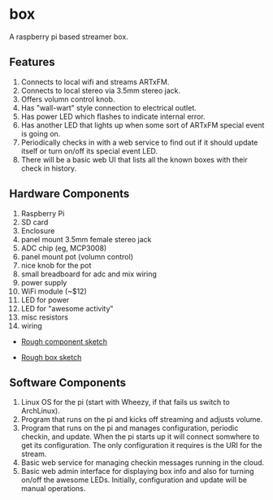 box
===

A raspberry pi based streamer box.


Features
--------

1.  Connects to local wifi and streams ARTxFM.
2.  Connects to local stereo via 3.5mm stereo jack.
3.  Offers volumn control knob.
4.  Has "wall-wart" style connection to electrical outlet.
5.  Has power LED which flashes to indicate internal error.
6.  Has another LED that lights up when some sort of ARTxFM
    special event is going on.
7.  Periodically checks in with a web service to find out
    if it should update itself or turn on/off its special
    event LED.
8.  There will be a basic web UI that lists all the known
    boxes with their check in history.


Hardware Components
-------------------

1.  Raspberry Pi
2.  SD card
3.  Enclosure
4.  panel mount 3.5mm female stereo jack
5.  ADC chip (eg, MCP3008)
6.  panel mount pot (volumn control)
7.  nice knob for the pot
8.  small breadboard for adc and mix wiring
9.  power supply
10.  WiFi module (~$12)
11.  LED for power
12.  LED for "awesome activity"
13.  misc resistors
14.  wiring


-  [Rough component sketch](https://www.dropbox.com/s/ken41udn5poh1pn/2013-06-24%2011.56.48.jpg)

-  [Rough box sketch](https://www.dropbox.com/s/cdnkaj802uwy8il/2013-06-24%2009.50.35.jpg)


Software Components
-------------------

1.  Linux OS for the pi (start with Wheezy, if that fails us
    switch to ArchLinux).
2.  Program that runs on the pi and kicks off streaming and adjusts
    volume.
3.  Program that runs on the pi and manages configuration, periodic
    checkin, and update. When the pi starts up it will connect somwhere
    to get its configuration.  The only configuration it requires is the
    URI for the stream.
4.  Basic web service for managing checkin messages running in the
    cloud.
5.  Basic web admin interface for displaying box info and also for
    turning on/off the awesome LEDs.  Initially, configuration and
    update will be manual operations.
